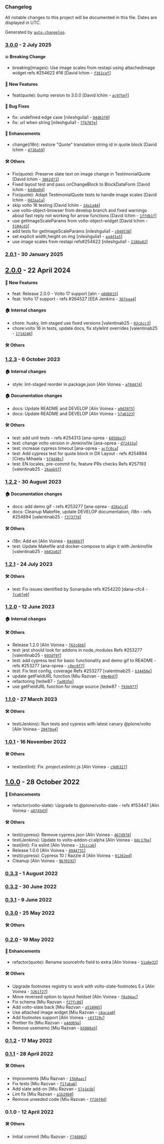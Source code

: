 ### Changelog

All notable changes to this project will be documented in this file. Dates are displayed in UTC.

Generated by [`auto-changelog`](https://github.com/CookPete/auto-changelog).

### [3.0.0](https://github.com/eea/volto-quote-block/compare/2.0.1...3.0.0) - 2 July 2025

#### :boom: Breaking Change

- breaking(images): Use image scales from restapi using attachedimage widget refs #254622 #16 [David Ichim - [`f361cef`](https://github.com/eea/volto-quote-block/commit/f361cefa2d8b438cce0a79ec3687b69b3f176d34)]

#### :rocket: New Features

- feat(quote): bump version to 3.0.0 [David Ichim - [`ac975ef`](https://github.com/eea/volto-quote-block/commit/ac975ef9654594395f0658c548d6f6d6d1e15dc8)]

#### :bug: Bug Fixes

- fix: undefined edge case [nileshgulia1 - [`04d62f0`](https://github.com/eea/volto-quote-block/commit/04d62f0d3f19a0018aec208a9ae4e535f6667afd)]
- fix: url when string [nileshgulia1 - [`7fb707e`](https://github.com/eea/volto-quote-block/commit/7fb707e9c910e4a8ea71789575aef248712e78d8)]

#### :nail_care: Enhancements

- change(i18n): restore "Quote" translation string  id in quote block [David Ichim - [`4716a59`](https://github.com/eea/volto-quote-block/commit/4716a597c044737a475f4819d1f6b7ba9e5a54f4)]

#### :hammer_and_wrench: Others

- Fix(quote): Preserve slate text on image change in TestimonialQuote [David Ichim - [`3862d71`](https://github.com/eea/volto-quote-block/commit/3862d71dd427f3a53ebb5fc1f2e633fefa470811)]
- Fixed layout test and pass onChangeBlock to BlockDataForm [David Ichim - [`6ddbe04`](https://github.com/eea/volto-quote-block/commit/6ddbe04cb3b1c0ea7bb800a1dbc3ee77692c0219)]
- Fix(quote): Adapt TestimonialQuote tests to handle image scales [David Ichim - [`0d2aa1a`](https://github.com/eea/volto-quote-block/commit/0d2aa1af8d599b56e2da905380fb132e89c5c4df)]
- skip volto 16 testing [David Ichim - [`1da1a44`](https://github.com/eea/volto-quote-block/commit/1da1a44e30bc8398ccc97e874e999e71f154e543)]
- use volto-object-browser from develop branch and fixed warnings about fast reply not working for arrow functions [David Ichim - [`1ffdb1f`](https://github.com/eea/volto-quote-block/commit/1ffdb1f7f2925607ccbffa3879de95b0720a7ce2)]
- use getImageScaleParams from volto-object-widget [David Ichim - [`5104cd3`](https://github.com/eea/volto-quote-block/commit/5104cd3725947e065bad04a3a87292639371eaa0)]
- add tests for getImageScaleParams [nileshgulia1 - [`c0dd538`](https://github.com/eea/volto-quote-block/commit/c0dd53886f2409fb430325a458bbd8f605b0649e)]
- set explicit width,height on img [nileshgulia1 - [`aa4d1a5`](https://github.com/eea/volto-quote-block/commit/aa4d1a5af2e8c329971ffcfd72c9a0af779ba0ff)]
- use image scales from restapi refs#254622 [nileshgulia1 - [`2180a82`](https://github.com/eea/volto-quote-block/commit/2180a82d1c3d2ea92a48a98948244aa43de0aed2)]
### [2.0.1](https://github.com/eea/volto-quote-block/compare/2.0.0...2.0.1) - 30 January 2025

## [2.0.0](https://github.com/eea/volto-quote-block/compare/1.2.3...2.0.0) - 22 April 2024

#### :rocket: New Features

- feat: Release 2.0.0 - Volto 17 support [alin - [`e0d8815`](https://github.com/eea/volto-quote-block/commit/e0d881552e0834862e693d6e6b92efa53981001b)]
- feat: Volto 17 support - refs #264527 [EEA Jenkins - [`36feaa4`](https://github.com/eea/volto-quote-block/commit/36feaa4e1dc31e2974d2f3a50e02a86e956de6da)]

#### :house: Internal changes

- chore: husky, lint-staged use fixed versions [valentinab25 - [`02cbcc3`](https://github.com/eea/volto-quote-block/commit/02cbcc36c0661a3d7a2376388487bd9733963109)]
- chore:volto 16 in tests, update docs, fix stylelint overrides [valentinab25 - [`171d246`](https://github.com/eea/volto-quote-block/commit/171d24654da51f1b560fc4d5ef6bc36448c32da0)]

#### :hammer_and_wrench: Others

### [1.2.3](https://github.com/eea/volto-quote-block/compare/1.2.2...1.2.3) - 6 October 2023

#### :house: Internal changes

- style: lint-staged reorder in package.json [Alin Voinea - [`af8d474`](https://github.com/eea/volto-quote-block/commit/af8d4747199e2b4c26b402f5b4bf81d361075b0b)]

#### :house: Documentation changes

- docs: Update README and DEVELOP [Alin Voinea - [`a0d3975`](https://github.com/eea/volto-quote-block/commit/a0d3975825e97accb32bf1308c11b3905b32fb81)]
- docs: Update README and DEVELOP [Alin Voinea - [`57a6323`](https://github.com/eea/volto-quote-block/commit/57a6323d9b37888fa953e5fdf0d9b1c2b5c8eca7)]

#### :hammer_and_wrench: Others

- test: add unit tests - refs #254313 [ana-oprea - [`685bbe3`](https://github.com/eea/volto-quote-block/commit/685bbe3bbd98e2cc840be5bba6529c495403b97a)]
- test: change volto version in Jenkinsfile [ana-oprea - [`d72433a`](https://github.com/eea/volto-quote-block/commit/d72433a88b523b20b89a17c1611771b429987f55)]
- test: increase cypress timeout [ana-oprea - [`acfc0ca`](https://github.com/eea/volto-quote-block/commit/acfc0ca8be505d0c84002f1d2e144ce6ef7cfc93)]
- test: Add cypress test for quote block in DX Layout - refs #254894 [Crețu Mihaela - [`5f4d40c`](https://github.com/eea/volto-quote-block/commit/5f4d40c75077faff9c2f8803ed3db15fbc16ed85)]
- test: EN locales, pre-commit fix, feature PRs checks Refs #257193 [valentinab25 - [`26aeb5f`](https://github.com/eea/volto-quote-block/commit/26aeb5f9df5217c595e44d73747bea72470036f1)]
### [1.2.2](https://github.com/eea/volto-quote-block/compare/1.2.1...1.2.2) - 30 August 2023

#### :house: Documentation changes

- docs: add demo gif - refs #253277 [ana-oprea - [`d28a1c4`](https://github.com/eea/volto-quote-block/commit/d28a1c43021a48f27687552f700883cbc35d17c6)]
- docs: Cleanup Makefile, update DEVELOP documentation, i18n - refs #254894 [valentinab25 - [`f37377d`](https://github.com/eea/volto-quote-block/commit/f37377dc0d2f7211a670cf339d8a3d0c56cf1e2d)]

#### :hammer_and_wrench: Others

- i18n: Add en [Alin Voinea - [`04d46b7`](https://github.com/eea/volto-quote-block/commit/04d46b7fa0c5f7cab7da416e502fa52003b50297)]
- test: Update Makefile and docker-compose to align it with Jenkinsfile [valentinab25 - [`bb82a02`](https://github.com/eea/volto-quote-block/commit/bb82a02399a690bbbfc001188dd6371d27c40fb3)]
### [1.2.1](https://github.com/eea/volto-quote-block/compare/1.2.0...1.2.1) - 24 July 2023

#### :hammer_and_wrench: Others

- test: Fix issues identified by Sonarqube refs #254220 [dana-cfc4 - [`7ca6fe0`](https://github.com/eea/volto-quote-block/commit/7ca6fe0321d6610de826fc813003bb9f5b49e210)]
### [1.2.0](https://github.com/eea/volto-quote-block/compare/1.1.0...1.2.0) - 12 June 2023

#### :house: Internal changes


#### :hammer_and_wrench: Others

- Release 1.2.0 [Alin Voinea - [`f62c6bb`](https://github.com/eea/volto-quote-block/commit/f62c6bb04096ce36aa76bb73e92f2a8d71ae7ee3)]
- test: jest should look for addons in node_modules Refs #253277 [valentinab25 - [`693df9f`](https://github.com/eea/volto-quote-block/commit/693df9fff1f0feb438cf95837416b7a406f8395e)]
- test: add cypress test for basic functionality and demo gif to README - refs #253277 [ana-oprea - [`c0ec0f7`](https://github.com/eea/volto-quote-block/commit/c0ec0f7dd552c75bb54a61af13c37810dd5a2648)]
- test: Fix test config, coverage Refs #253277 [valentinab25 - [`b34456e`](https://github.com/eea/volto-quote-block/commit/b34456ebfaa3df66164487d37cfcba1f18fb6bb1)]
- update getFieldURL function [Miu Razvan - [`49e4bd7`](https://github.com/eea/volto-quote-block/commit/49e4bd73b11d5f2a08444a4550d32fb243d79f97)]
- refactoring [tedw87 - [`fad035e`](https://github.com/eea/volto-quote-block/commit/fad035e7487e7e4b9190c2f85e425b0cfcc4ddd6)]
- use getFieldURL function for image source [tedw87 - [`f93b977`](https://github.com/eea/volto-quote-block/commit/f93b9771d609f4006142d481ecd817b088f91683)]
### [1.1.0](https://github.com/eea/volto-quote-block/compare/1.0.1...1.1.0) - 27 March 2023

#### :hammer_and_wrench: Others

- test(Jenkins): Run tests and cypress with latest canary @plone/volto [Alin Voinea - [`20470a4`](https://github.com/eea/volto-quote-block/commit/20470a452c91a7f8cee537958ddafa6481c5a098)]
### [1.0.1](https://github.com/eea/volto-quote-block/compare/1.0.0...1.0.1) - 16 November 2022

#### :hammer_and_wrench: Others

- test(estlint): Fix .project.eslintrc.js [Alin Voinea - [`c9d6327`](https://github.com/eea/volto-quote-block/commit/c9d632748b3040478977699ca39c0e0f76ab840e)]
## [1.0.0](https://github.com/eea/volto-quote-block/compare/0.3.3...1.0.0) - 28 October 2022

#### :nail_care: Enhancements

- refactor(volto-slate): Upgrade to @plone/volto-slate - refs #153447 [Alin Voinea - [`a8745d3`](https://github.com/eea/volto-quote-block/commit/a8745d30aadf8bf23bab81d655ccff07beae3e76)]

#### :hammer_and_wrench: Others

- test(cypress): Remove cypress.json [Alin Voinea - [`467d978`](https://github.com/eea/volto-quote-block/commit/467d978dba7dc792bce569b95e10471971d91eca)]
- test(Jenkins): Update to volto-addon-ci:alpha [Alin Voinea - [`b8c17be`](https://github.com/eea/volto-quote-block/commit/b8c17be3b332423260d5a663ff649a4ec30d29a7)]
- test(lint): Fix eslint [Alin Voinea - [`13cccab`](https://github.com/eea/volto-quote-block/commit/13cccab93c79a428d0655c93c2eb58594df8dbc2)]
- Release 1.0.0 [Alin Voinea - [`4944731`](https://github.com/eea/volto-quote-block/commit/4944731b1c7b9b80620311909202bb75c894760c)]
- test(cypress): Cypress 10 / Razzle 4 [Alin Voinea - [`91262ed`](https://github.com/eea/volto-quote-block/commit/91262eddb7272d12686cdb71952c607846cecb5d)]
- Cleanup [Alin Voinea - [`9b70192`](https://github.com/eea/volto-quote-block/commit/9b7019284a8e2159248cfa6109c8c0f84c6273d8)]
### [0.3.3](https://github.com/eea/volto-quote-block/compare/0.3.2...0.3.3) - 1 August 2022

### [0.3.2](https://github.com/eea/volto-quote-block/compare/0.3.1...0.3.2) - 30 June 2022

### [0.3.1](https://github.com/eea/volto-quote-block/compare/0.3.0...0.3.1) - 9 June 2022

### [0.3.0](https://github.com/eea/volto-quote-block/compare/0.2.0...0.3.0) - 25 May 2022

#### :hammer_and_wrench: Others

### [0.2.0](https://github.com/eea/volto-quote-block/compare/0.1.2...0.2.0) - 19 May 2022

#### :nail_care: Enhancements

- refactor(quote): Rename sourceInfo field to extra [Alin Voinea - [`51a9e32`](https://github.com/eea/volto-quote-block/commit/51a9e329e6d0a8b1caaadd42ccad1bd54e862210)]

#### :hammer_and_wrench: Others

- Upgrade footnotes registry to work with volto-slate-footnotes 5.x [Alin Voinea - [`3261f27`](https://github.com/eea/volto-quote-block/commit/3261f27d8749a022171ecdf8c854da832c40a2b9)]
- Move reversed option to layout fieldset [Alin Voinea - [`f0a94ac`](https://github.com/eea/volto-quote-block/commit/f0a94ac92820adc661030b095dc91fe048791e26)]
- Fix schema [Miu Razvan - [`f27fc86`](https://github.com/eea/volto-quote-block/commit/f27fc86025a004adc700f4f8ba36a080626a94af)]
- Add volto-slate back [Miu Razvan - [`a518905`](https://github.com/eea/volto-quote-block/commit/a518905f5a7a98213db0fd99396334dd2dbacef2)]
- Use attached image widget [Miu Razvan - [`c6acaa0`](https://github.com/eea/volto-quote-block/commit/c6acaa08ab9d985c963debff78e4d989b90556ac)]
- Add footnotes support [Alin Voinea - [`c63729c`](https://github.com/eea/volto-quote-block/commit/c63729cafce78dfe98d875d70214b3d8fd6c1f11)]
- Prettier fix [Miu Razvan - [`e4dd69a`](https://github.com/eea/volto-quote-block/commit/e4dd69a3051da854435093dc30f8048a650798a2)]
- Remove usememo [Miu Razvan - [`b5880a5`](https://github.com/eea/volto-quote-block/commit/b5880a5a1cf5c9889ec4c211c60f51986fd6255d)]
### [0.1.2](https://github.com/eea/volto-quote-block/compare/0.1.1...0.1.2) - 17 May 2022

### [0.1.1](https://github.com/eea/volto-quote-block/compare/0.1.0...0.1.1) - 28 April 2022

#### :hammer_and_wrench: Others

- Improvments [Miu Razvan - [`15b8aac`](https://github.com/eea/volto-quote-block/commit/15b8aac6b575af5b6b05d32cbfd32d8c603b2eb3)]
- Fix tests [Miu Razvan - [`f1faba6`](https://github.com/eea/volto-quote-block/commit/f1faba692370b519c690a831efe80f26d1e9a8cc)]
- Add slate add-on [Miu Razvan - [`57a1e1b`](https://github.com/eea/volto-quote-block/commit/57a1e1bd5d68ec08afb24d6a51346ad54fa891b3)]
- Lint fix [Miu Razvan - [`a1b29b0`](https://github.com/eea/volto-quote-block/commit/a1b29b0ceee5606ec14edd8d60e3196019b07506)]
- Remove uneeded code [Miu Razvan - [`ff26f0d`](https://github.com/eea/volto-quote-block/commit/ff26f0d60193f70e993522f5f3f1328ce3ce6e11)]
### 0.1.0 - 12 April 2022

#### :hammer_and_wrench: Others

- Initial commit [Miu Razvan - [`f748002`](https://github.com/eea/volto-quote-block/commit/f7480020346c8069fc825a439183b8f73445d62c)]
